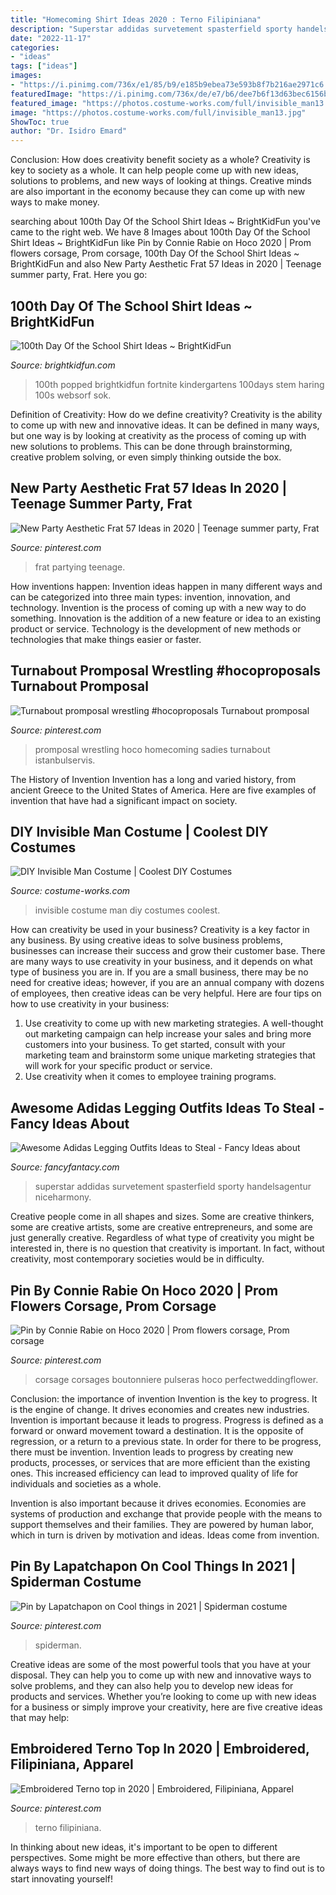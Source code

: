 ```yaml
---
title: "Homecoming Shirt Ideas 2020 : Terno Filipiniana"
description: "Superstar addidas survetement spasterfield sporty handelsagentur niceharmony"
date: "2022-11-17"
categories:
- "ideas"
tags: ["ideas"]
images:
- "https://i.pinimg.com/736x/e1/85/b9/e185b9ebea73e593b8f7b216ae2971c6.jpg"
featuredImage: "https://i.pinimg.com/736x/de/e7/b6/dee7b6f13d63bec6156bafeda37f6fb2.jpg"
featured_image: "https://photos.costume-works.com/full/invisible_man13.jpg"
image: "https://photos.costume-works.com/full/invisible_man13.jpg"
ShowToc: true
author: "Dr. Isidro Emard"
---
```



Conclusion: How does creativity benefit society as a whole?
Creativity is key to society as a whole. It can help people come up with new ideas, solutions to problems, and new ways of looking at things. Creative minds are also important in the economy because they can come up with new ways to make money.

	

		
searching about 100th Day Of the School Shirt Ideas ~ BrightKidFun you've came to the right web. We have 8 Images about 100th Day Of the School Shirt Ideas ~ BrightKidFun like Pin by Connie Rabie on Hoco 2020 | Prom flowers corsage, Prom corsage, 100th Day Of the School Shirt Ideas ~ BrightKidFun and also New Party Aesthetic Frat 57 Ideas in 2020 | Teenage summer party, Frat. Here you go:
		
    
## 100th Day Of The School Shirt Ideas ~ BrightKidFun

<img loading=lazy src="https://www.brightkidfun.com/wp-content/uploads/2020/01/6d33ee2fb58ef7845667567c123d5492.jpg" onerror="this.onerror=null;this.src='https://tse1.mm.bing.net/th?id=OIP.8gCumwRZoflWpxj6tcydBgHaJ3&amp;pid=15.1';" alt="100th Day Of the School Shirt Ideas ~ BrightKidFun">

_Source: brightkidfun.com_

>100th popped brightkidfun fortnite kindergartens 100days stem haring 100s websorf sok. 

	

Definition of Creativity: How do we define creativity?
Creativity is the ability to come up with new and innovative ideas. It can be defined in many ways, but one way is by looking at creativity as the process of coming up with new solutions to problems. This can be done through brainstorming, creative problem solving, or even simply thinking outside the box.

    
## New Party Aesthetic Frat 57 Ideas In 2020 | Teenage Summer Party, Frat

<img loading=lazy src="https://i.pinimg.com/736x/5a/8c/b6/5a8cb6601110a4f3af090f66b8168e23.jpg" onerror="this.onerror=null;this.src='https://tse4.mm.bing.net/th?id=OIP.WGO1S9qUcTKglfKHudqnGAAAAA&amp;pid=15.1';" alt="New Party Aesthetic Frat 57 Ideas in 2020 | Teenage summer party, Frat">

_Source: pinterest.com_

>frat partying teenage. 

	

How inventions happen:
Invention ideas happen in many different ways and can be categorized into three main types: invention, innovation, and technology. Invention is the process of coming up with a new way to do something. Innovation is the addition of a new feature or idea to an existing product or service. Technology is the development of new methods or technologies that make things easier or faster.

    
## Turnabout Promposal Wrestling #hocoproposals Turnabout Promposal

<img loading=lazy src="https://i.pinimg.com/736x/63/ca/39/63ca3949c6000eb404f5e5e71719f896.jpg" onerror="this.onerror=null;this.src='https://tse3.mm.bing.net/th?id=OIP.nHghOsECW3RzxAoJBcY3nwHaNK&amp;pid=15.1';" alt="Turnabout promposal wrestling #hocoproposals Turnabout promposal">

_Source: pinterest.com_

>promposal wrestling hoco homecoming sadies turnabout istanbulservis. 

	

The History of Invention
Invention has a long and varied history, from ancient Greece to the United States of America. Here are five examples of invention that have had a significant impact on society.

    
## DIY Invisible Man Costume | Coolest DIY Costumes

<img loading=lazy src="https://photos.costume-works.com/full/invisible_man13.jpg" onerror="this.onerror=null;this.src='https://tse4.mm.bing.net/th?id=OIP.s7uRWbkKO7VW9aPzNP4oDAHaMT&amp;pid=15.1';" alt="DIY Invisible Man Costume | Coolest DIY Costumes">

_Source: costume-works.com_

>invisible costume man diy costumes coolest. 

	

How can creativity be used in your business?
Creativity is a key factor in any business. By using creative ideas to solve business problems, businesses can increase their success and grow their customer base. There are many ways to use creativity in your business, and it depends on what type of business you are in. If you are a small business, there may be no need for creative ideas; however, if you are an annual company with dozens of employees, then creative ideas can be very helpful. Here are four tips on how to use creativity in your business: 
1) Use creativity to come up with new marketing strategies. A well-thought out marketing campaign can help increase your sales and bring more customers into your business. To get started, consult with your marketing team and brainstorm some unique marketing strategies that will work for your specific product or service. 
2) Use creativity when it comes to employee training programs.

    
## Awesome Adidas Legging Outfits Ideas To Steal - Fancy Ideas About

<img loading=lazy src="https://fancyfantacy.com/wp-content/uploads/2020/02/Awesome-Adidas-Legging-Outfits-Ideas-to-Steal-27.jpg" onerror="this.onerror=null;this.src='https://tse1.mm.bing.net/th?id=OIP.qhAIVcT5MCb6_vKZ4xvcEAHaK5&amp;pid=15.1';" alt="Awesome Adidas Legging Outfits Ideas to Steal - Fancy Ideas about">

_Source: fancyfantacy.com_

>superstar addidas survetement spasterfield sporty handelsagentur niceharmony. 

	

Creative people come in all shapes and sizes. Some are creative thinkers, some are creative artists, some are creative entrepreneurs, and some are just generally creative. Regardless of what type of creativity you might be interested in, there is no question that creativity is important. In fact, without creativity, most contemporary societies would be in difficulty.

    
## Pin By Connie Rabie On Hoco 2020 | Prom Flowers Corsage, Prom Corsage

<img loading=lazy src="https://i.pinimg.com/736x/fe/cd/27/fecd277b2a44a66b7185dc9415c312da.jpg" onerror="this.onerror=null;this.src='https://tse4.mm.bing.net/th?id=OIP.dM23_fOBAbsWBN2zPAVdVgHaJ4&amp;pid=15.1';" alt="Pin by Connie Rabie on Hoco 2020 | Prom flowers corsage, Prom corsage">

_Source: pinterest.com_

>corsage corsages boutonniere pulseras hoco perfectweddingflower. 

	

Conclusion: the importance of invention
Invention is the key to progress. It is the engine of change. It drives economies and creates new industries.
Invention is important because it leads to progress. Progress is defined as a forward or onward movement toward a destination. It is the opposite of regression, or a return to a previous state. In order for there to be progress, there must be invention. Invention leads to progress by creating new products, processes, or services that are more efficient than the existing ones. This increased efficiency can lead to improved quality of life for individuals and societies as a whole.

Invention is also important because it drives economies. Economies are systems of production and exchange that provide people with the means to support themselves and their families. They are powered by human labor, which in turn is driven by motivation and ideas. Ideas come from invention.

    
## Pin By Lapatchapon On Cool Things In 2021 | Spiderman Costume

<img loading=lazy src="https://i.pinimg.com/736x/de/e7/b6/dee7b6f13d63bec6156bafeda37f6fb2.jpg" onerror="this.onerror=null;this.src='https://tse4.mm.bing.net/th?id=OIP.9d3fFm5agGAzbvxKjt6mIgAAAA&amp;pid=15.1';" alt="Pin by Lapatchapon on Cool things in 2021 | Spiderman costume">

_Source: pinterest.com_

>spiderman. 

	

Creative ideas are some of the most powerful tools that you have at your disposal. They can help you to come up with new and innovative ways to solve problems, and they can also help you to develop new ideas for products and services. Whether you’re looking to come up with new ideas for a business or simply improve your creativity, here are five creative ideas that may help: 

    
## Embroidered Terno Top In 2020 | Embroidered, Filipiniana, Apparel

<img loading=lazy src="https://i.pinimg.com/736x/e1/85/b9/e185b9ebea73e593b8f7b216ae2971c6.jpg" onerror="this.onerror=null;this.src='https://tse2.mm.bing.net/th?id=OIP.N1wIkRa9sZN5GsNTfJax1wHaMz&amp;pid=15.1';" alt="Embroidered Terno top in 2020 | Embroidered, Filipiniana, Apparel">

_Source: pinterest.com_

>terno filipiniana. 

	

In thinking about new ideas, it's important to be open to different perspectives. Some might be more effective than others, but there are always ways to find new ways of doing things. The best way to find out is to start innovating yourself!


